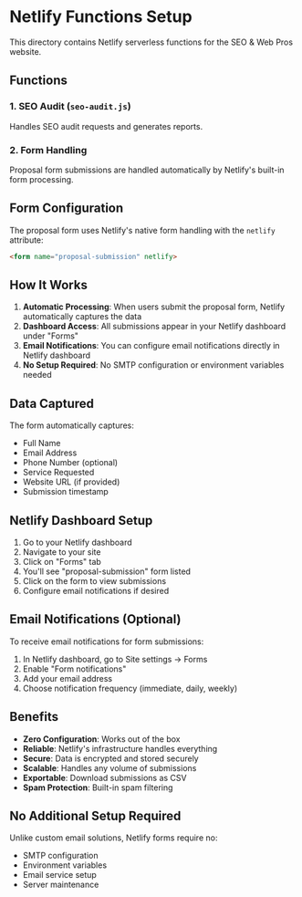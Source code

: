 # Netlify Functions Setup

This directory contains Netlify serverless functions for the SEO & Web Pros website.

## Functions

### 1. SEO Audit (`seo-audit.js`)
Handles SEO audit requests and generates reports.

### 2. Form Handling
Proposal form submissions are handled automatically by Netlify's built-in form processing.

## Form Configuration

The proposal form uses Netlify's native form handling with the `netlify` attribute:

```html
<form name="proposal-submission" netlify>
```

## How It Works

1. **Automatic Processing**: When users submit the proposal form, Netlify automatically captures the data
2. **Dashboard Access**: All submissions appear in your Netlify dashboard under "Forms"
3. **Email Notifications**: You can configure email notifications directly in Netlify dashboard
4. **No Setup Required**: No SMTP configuration or environment variables needed

## Data Captured

The form automatically captures:
- Full Name
- Email Address
- Phone Number (optional)
- Service Requested
- Website URL (if provided)
- Submission timestamp

## Netlify Dashboard Setup

1. Go to your Netlify dashboard
2. Navigate to your site
3. Click on "Forms" tab
4. You'll see "proposal-submission" form listed
5. Click on the form to view submissions
6. Configure email notifications if desired

## Email Notifications (Optional)

To receive email notifications for form submissions:

1. In Netlify dashboard, go to Site settings → Forms
2. Enable "Form notifications"
3. Add your email address
4. Choose notification frequency (immediate, daily, weekly)

## Benefits

- **Zero Configuration**: Works out of the box
- **Reliable**: Netlify's infrastructure handles everything
- **Secure**: Data is encrypted and stored securely
- **Scalable**: Handles any volume of submissions
- **Exportable**: Download submissions as CSV
- **Spam Protection**: Built-in spam filtering

## No Additional Setup Required

Unlike custom email solutions, Netlify forms require no:
- SMTP configuration
- Environment variables
- Email service setup
- Server maintenance 